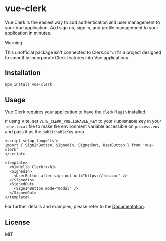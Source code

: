 # vue-clerk

Vue Clerk is the easiest way to add authentication and user management to your Vue application. Add sign up, sign in, and profile management to your application in minutes.

> [!WARNING]
> This unofficial package isn't connected to Clerk.com. It's a project designed to smoothly incorporate Clerk features into Vue applications.

## Installation

```bash
npm install vue-clerk
```

## Usage

Vue Clerk requires your application to have the [`clerkPlugin`](https://vue-clerk.com/getting-started.html#configure-plugin) installed.

If using Vite, set `VITE_CLERK_PUBLISHABLE_KEY` to your Publishable key in your `.env.local` file to make the environment variable accessible on `process.env` and pass it as the `publishableKey` prop.

```vue
<script setup lang="ts">
import { SignInButton, SignedIn, SignedOut, UserButton } from 'vue-clerk'
</script>

<template>
  <h1>Hello Clerk!</h1>
  <SignedIn>
    <UserButton after-sign-out-url="https://foo.bar" />
  </SignedIn>
  <SignedOut>
    <SignInButton mode="modal" />
  </SignedOut>
</template>
```

For further details and examples, please refer to the [Documentation](https://vue-clerk.com).

## License

MIT
